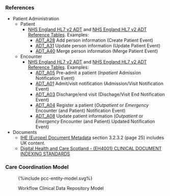 ### References

- Patient Administration
  - Patient
    - [NHS England HL7 v2 ADT](NHS/HSCIC-ITK-HL7-V2-Message-Specifications.pdf) and [NHS England HL7 v2 ADT Reference Tables](NHS/HSCIC-ITK-HL7-V2-Reference-Tables.pdf). Examples:
      - [ADT_A28](ADT/A28_Example.txt) Add person information (Create Patient Event)
      - [ADT_A31](ADT/A31_example.txt) Update person information (Update Patient Event)
      - [ADT_A40](ADT/A40_Example.txt) Merge person information (Merge Patient Event)
  - Encounter
    - [NHS England HL7 v2 ADT](NHS/HSCIC-ITK-HL7-V2-Message-Specifications.pdf) and [NHS England HL7 v2 ADT Reference Tables](NHS/HSCIC-ITK-HL7-V2-Reference-Tables.pdf). Examples:
      - [ADT_A05](ADT/A05_Example.txt) Pre-admit a patient (*Inpatient* Admission Notification Event)
      - [ADT_A01](ADT/A01_example.txt) Admit/visit notification (Admission/Visit Notification Event)
      - [ADT_A03](ADT/A03_example.txt) Discharge/end visit (Dischage/Visit End Notification Event)
      - [ADT_A04](ADT/A04_example.txt) Register a patient (*Outpatient* or *Emergency* Encounter (and Patient) Notification Event)
      - [ADT_A08](ADT/A08_example.txt) Update patient information (*Outpatient* or *Emergency* Encounter (and Patient) Updated Notification Event)
- Documents
  - [IHE (Europe) Document Metadata](https://www.ihe-europe.net/sites/default/files/2017-11/IHE_ITI_XDS_Metadata_Guidelines_v1.0.pdf) section 3.2.3.2 (page 25) includes UK content.
  - [Digital Health and Care Scotland - (EH4001) CLINICAL DOCUMENT INDEXING STANDARDS ](https://www.digihealthcare.scot/app/uploads/2024/05/CDI-Standard-V4.5-FINAL.pdf)


### Care Coordination Model

<figure>
{%include pcc-entity-model.svg%}
<p id="fX.X.X.X-X" class="figureTitle">Workflow Clinical Data Repository Model</p>
</figure>
<br clear="all">


